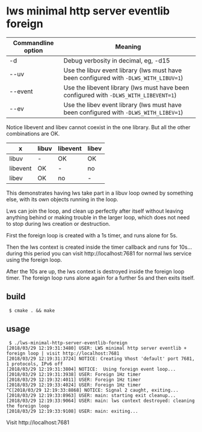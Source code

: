 # lws minimal http server eventlib foreign

Commandline option|Meaning
---|---
-d <loglevel>|Debug verbosity in decimal, eg, -d15
--uv|Use the libuv event library (lws must have been configured with `-DLWS_WITH_LIBUV=1`)
--event|Use the libevent library (lws must have been configured with `-DLWS_WITH_LIBEVENT=1`)
--ev|Use the libev event library (lws must have been configured with `-DLWS_WITH_LIBEV=1`)

Notice libevent and libev cannot coexist in the one library.  But all the other combinations are OK.

x|libuv|libevent|libev
---|---|---|---
libuv|-|OK|OK
libevent|OK|-|no
libev|OK|no|-

This demonstrates having lws take part in a libuv loop owned by
something else, with its own objects running in the loop.

Lws can join the loop, and clean up perfectly after itself without
leaving anything behind or making trouble in the larger loop, which
does not need to stop during lws creation or destruction.

First the foreign loop is created with a 1s timer, and runs alone for 5s.

Then the lws context is created inside the timer callback and runs for 10s...
during this period you can visit http://localhost:7681 for normal lws
service using the foreign loop.

After the 10s are up, the lws context is destroyed inside the foreign loop
timer.  The foreign loop runs alone again for a further 5s and then
exits itself.

## build

```
 $ cmake . && make
```

## usage

```
 $ ./lws-minimal-http-server-eventlib-foreign
[2018/03/29 12:19:31:3480] USER: LWS minimal http server eventlib + foreign loop | visit http://localhost:7681
[2018/03/29 12:19:31:3724] NOTICE: Creating Vhost 'default' port 7681, 1 protocols, IPv6 off
[2018/03/29 12:19:31:3804] NOTICE:  Using foreign event loop...
[2018/03/29 12:19:31:3938] USER: Foreign 1Hz timer
[2018/03/29 12:19:32:4011] USER: Foreign 1Hz timer
[2018/03/29 12:19:33:4024] USER: Foreign 1Hz timer
^C[2018/03/29 12:19:33:8868] NOTICE: Signal 2 caught, exiting...
[2018/03/29 12:19:33:8963] USER: main: starting exit cleanup...
[2018/03/29 12:19:33:9064] USER: main: lws context destroyed: cleaning the foreign loop
[2018/03/29 12:19:33:9108] USER: main: exiting...
```

Visit http://localhost:7681

